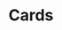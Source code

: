 ---
title: "Cards"
description: "Cards of Atomic Knowledge: Knowledge snippets that can be reused"
---
